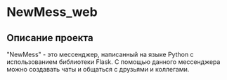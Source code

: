 # NewMess_web
 
## Описание проекта
 "NewMess" - это мессенджер, написанный на языке Python с использованием библиотеки Flask. С помощью данного мессенджера можно создавать чаты и общаться с друзьями и коллегами.
